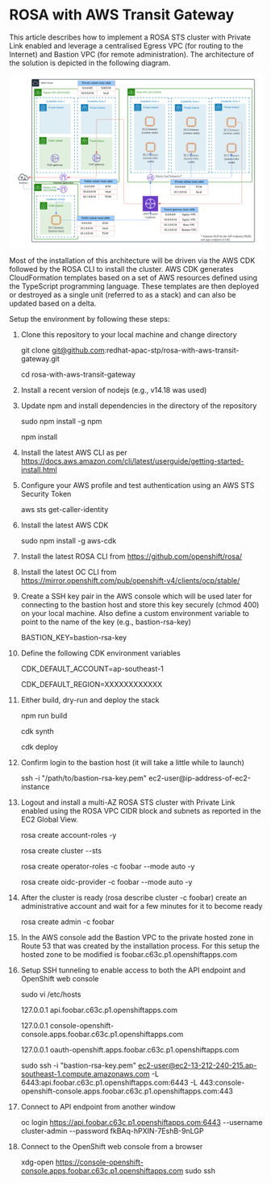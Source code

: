 # ROSA with AWS Transit Gateway

This article describes how to implement a ROSA STS cluster with Private Link enabled and leverage a centralised Egress VPC (for routing to the Internet) and Bastion VPC (for remote administration). The architecture of the solution is depicted in the following diagram.

<img src="https://github.com/redhat-apac-stp/rosa-with-aws-transit-gateway/blob/main/ROSA%20-%20AWS%20Transit%20Gateway.png">

Most of the installation of this architecture will be driven via the AWS CDK followed by the ROSA CLI to install the cluster. AWS CDK generates CloudFormation templates based on a set of AWS resources defined using the TypeScript programming language. These templates are then deployed or destroyed as a single unit (referred to as a stack) and can also be updated based on a delta. 

Setup the environment by following these steps:

1. Clone this repository to your local machine and change directory
	
	git clone git@github.com:redhat-apac-stp/rosa-with-aws-transit-gateway.git
	
	cd rosa-with-aws-transit-gateway
	
3. Install a recent version of nodejs (e.g., v14.18 was used)
4. Update npm and install dependencies in the directory of the repository

	sudo npm install -g npm

	npm install

6. Install the latest AWS CLI as per https://docs.aws.amazon.com/cli/latest/userguide/getting-started-install.html 
7. Configure your AWS profile and test authentication using an AWS STS Security Token
	
	aws sts get-caller-identity
	
9. Install the latest AWS CDK

	sudo npm install -g aws-cdk
	
10. Install the latest ROSA CLI from https://github.com/openshift/rosa/
11. Install the latest OC CLI from https://mirror.openshift.com/pub/openshift-v4/clients/ocp/stable/
12. Create a SSH key pair in the AWS console which will be used later for connecting to the bastion host and store this key securely (chmod 400) on your local machine. Also define a custom environment variable to point to the name of the key (e.g., bastion-rsa-key)

	BASTION_KEY=bastion-rsa-key

10. Define the following CDK environment variables

	CDK_DEFAULT_ACCOUNT=ap-southeast-1
	
	CDK_DEFAULT_REGION=XXXXXXXXXXXX

11. Either build, dry-run and deploy the stack

	npm run build
	
	cdk synth
	
	cdk deploy

12. Confirm login to the bastion host (it will take a little while to launch)

	ssh -i "/path/to/bastion-rsa-key.pem" ec2-user@ip-address-of-ec2-instance

13. Logout and install a multi-AZ ROSA STS cluster with Private Link enabled using the ROSA VPC CIDR block and subnets as reported in the EC2 Global View. 

	rosa create account-roles -y
	
	rosa create cluster --sts
	
	rosa create operator-roles -c foobar --mode auto -y
	
	rosa create oidc-provider -c foobar --mode auto -y
	
14. After the cluster is ready (rosa describe cluster -c foobar) create an administrative account and wait for a few minutes for it to become ready

	rosa create admin -c foobar
	
15. In the AWS console add the Bastion VPC to the private hosted zone in Route 53 that was created by the installation process. For this setup the hosted zone to be modified is foobar.c63c.p1.openshiftapps.com
	
16. Setup SSH tunneling to enable access to both the API endpoint and OpenShift web console

	sudo vi /etc/hosts
	
	127.0.0.1   api.foobar.c63c.p1.openshiftapps.com

	127.0.0.1   console-openshift-console.apps.foobar.c63c.p1.openshiftapps.com
	
	127.0.0.1   oauth-openshift.apps.foobar.c63c.p1.openshiftapps.com

	sudo ssh -i "bastion-rsa-key.pem" ec2-user@ec2-13-212-240-215.ap-southeast-1.compute.amazonaws.com -L 6443:api.foobar.c63c.p1.openshiftapps.com:6443 -L 443:console-openshift-console.apps.foobar.c63c.p1.openshiftapps.com:443
	
17. Connect to API endpoint from another window

	oc login https://api.foobar.c63c.p1.openshiftapps.com:6443 --username cluster-admin --password fkBAq-hPXIN-7EshB-9nLGP

18. Connect to the OpenShift web console from a browser

	xdg-open https://console-openshift-console.apps.foobar.c63c.p1.openshiftapps.com
	sudo ssh 



 


